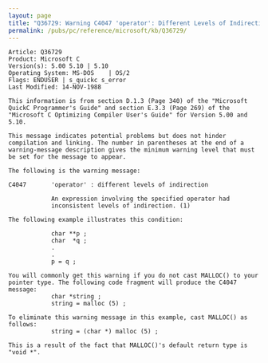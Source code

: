 ```yaml
---
layout: page
title: "Q36729: Warning C4047 'operator': Different Levels of Indirection"
permalink: /pubs/pc/reference/microsoft/kb/Q36729/
---
```


	Article: Q36729
	Product: Microsoft C
	Version(s): 5.00 5.10 | 5.10
	Operating System: MS-DOS    | OS/2
	Flags: ENDUSER | s_quickc s_error
	Last Modified: 14-NOV-1988
	
	This information is from section D.1.3 (Page 340) of the "Microsoft
	QuickC Programmer's Guide" and section E.3.3 (Page 269) of the
	"Microsoft C Optimizing Compiler User's Guide" for Version 5.00 and
	5.10.
	
	This message indicates potential problems but does not hinder
	compilation and linking. The number in parentheses at the end of a
	warning-message description gives the minimum warning level that must
	be set for the message to appear.
	
	The following is the warning message:
	
	C4047       'operator' : different levels of indirection
	
	            An expression involving the specified operator had
	            inconsistent levels of indirection. (1)
	
	The following example illustrates this condition:
	
	            char **p ;
	            char  *q ;
	            .
	            .
	            p = q ;
	
	You will commonly get this warning if you do not cast MALLOC() to your
	pointer type. The following code fragment will produce the C4047
	message:
	            char *string ;
	            string = malloc (5) ;
	
	To eliminate this warning message in this example, cast MALLOC() as
	follows:
	            string = (char *) malloc (5) ;
	
	This is a result of the fact that MALLOC()'s default return type is
	"void *".
